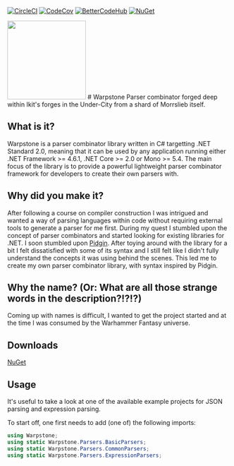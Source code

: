 [![CircleCI](https://circleci.com/gh/CptWesley/Warpstone.svg?style=shield)](https://circleci.com/gh/CptWesley/Warpstone)
[![CodeCov](https://codecov.io/gh/CptWesley/Warpstone/branch/master/graph/badge.svg)](https://codecov.io/gh/CptWesley/Warpstone/)
[![BetterCodeHub](https://bettercodehub.com/edge/badge/CptWesley/Warpstone?branch=master)](https://bettercodehub.com/results/CptWesley/Warpstone)
[![NuGet](https://img.shields.io/nuget/v/Warpstone.svg)](https://www.nuget.org/packages/Warpstone/)  

<img src="https://raw.githubusercontent.com/CptWesley/Warpstone/master/logo.png" width="178" height="178">
# Warpstone
Parser combinator forged deep within Ikit's forges in the Under-City from a shard of Morrslieb itself.

## What is it?
Warpstone is a parser combinator library written in C# targetting .NET Standard 2.0, meaning that it can be used by any application running either .NET Framework >= 4.6.1, .NET Core >= 2.0 or Mono >= 5.4.
The main focus of the library is to provide a powerful lightweight parser combinator framework for developers to create their own parsers with.

## Why did you make it?
After following a course on compiler construction I was intrigued and wanted a way of parsing languages within code without requiring external tools to generate a parser for me first.
During my quest I stumbled upon the concept of parser combinators and started looking for existing libraries for .NET.
I soon stumbled upon [Pidgin](https://github.com/benjamin-hodgson/Pidgin).
After toying around with the library for a bit I felt dissatisfied with some of its syntax and I still felt like I didn't fully understand the concepts it was using behind the scenes.
This led me to create my own parser combinator library, with syntax inspired by Pidgin.

## Why the name? (Or: What are all those strange words in the description?!?!?)
Coming up with names is difficult, I wanted to get the project started and at the time I was consumed by the Warhammer Fantasy universe.

## Downloads
[NuGet](https://www.nuget.org/packages/Warpstone/)

## Usage
It's useful to take a look at one of the available example projects for JSON parsing and expression parsing.

To start off, one first needs to add (one of) the following imports:
```cs
using Warpstone;
using static Warpstone.Parsers.BasicParsers;
using static Warpstone.Parsers.CommonParsers;
using static Warpstone.Parsers.ExpressionParsers;
```
